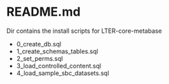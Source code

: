 # README.md
Dir contains the install scripts for LTER-core-metabase

- 0_create_db.sql
- 1_create_schemas_tables.sql
- 2_set_perms.sql
- 3_load_controlled_content.sql 
- 4_load_sample_sbc_datasets.sql 

